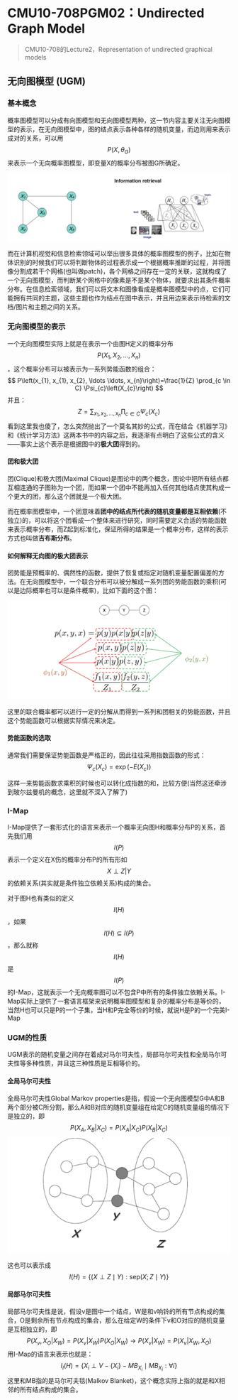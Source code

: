 # CMU10-708PGM02：Undirected Graph Model

> CMU10-708的Lecture2，Representation of undirected graphical models

## 无向图模型 (UGM)

### 基本概念

概率图模型可以分成有向图模型和无向图模型两种，这一节内容主要关注无向图模型的表示，在无向图模型中，图的结点表示各种各样的随机变量，而边则用来表示成对的关系，可以用$$P(X,\theta_G)$$来表示一个无向概率图模型，即变量X的概率分布被图G所确定。

![image-20210908191451762](static/image-20210908191451762.png)

而在计算机视觉和信息检索领域可以举出很多具体的概率图模型的例子，比如在物体识别的时候我们可以将判断物体的过程表示成一个根据概率推断的过程，并将图像分割成若干个网格(也叫做patch)，各个网格之间存在一定的关联，这就构成了一个无向图模型，而判断某个网格中的像素是不是某个物体，就要求出其条件概率分布。在信息检索领域，我们可以将文本和图像看成是概率图模型中的点，它们可能拥有共同的主题，这些主题也作为结点在图中表示，并且用边来表示待检索的文档/图片和主题之间的关系。



### 无向图模型的表示

一个无向图模型实际上就是在表示一个由图H定义的概率分布$$P(X_1,X_2,\dots, X_n)$$，这个概率分布可以被表示为一系列势能函数的组合：
$$
P\left(x_{1}, x_{1}, x_{2}, \ldots \ldots, x_{n}\right)=\frac{1}{Z} \prod_{c \in C} \Psi_{c}\left(X_{c}\right)
$$
并且：
$$
Z=\sum_{x_{1}, x_{2}, \ldots, x_{n}} \prod_{c \in C} \Psi_{c}\left(X_{c}\right)
$$
看到这里我也傻了，怎么突然抛出了一个莫名其妙的公式，而在结合《机器学习》和《统计学习方法》这两本书中的内容之后，我逐渐有点明白了这些公式的含义——事实上这个表示是根据图中的**极大团**得到的。

#### 团和极大团

团(Clique)和极大团(Maximal Clique)是图论中的两个概念，图论中把所有结点都互相连通的子图称为一个团，而如果一个团中不能再加入任何其他结点使其构成一个更大的团，那么这个团就是一个极大团。

而在概率图模型中，一个团意味着**团中的结点所代表的随机变量都是互相依赖**(不独立)的，可以将这个团看成一个整体来进行研究，同时需要定义合适的势能函数来表示概率分布，而Z起到标准化，保证所得的结果是一个概率分布，这样的表示方式也叫做**吉布斯分布**。

#### 如何解释无向图的极大团表示

团势能是预概率的、偶然性的函数，提供了恢复或指定对随机变量配置偏差的方法。在无向图模型中，一个联合分布可以被分解成一系列团的势能函数的乘积(可以是边际概率也可以是条件概率)，比如下面的这个图：

![image-20210908203624193](static/image-20210908203624193.png)

这里的联合概率都可以进行一定的分解从而得到一系列和团相关的势能函数，并且这个势能函数可以根据实际情况来决定。

#### 势能函数的选取

通常我们需要保证势能函数是严格正的，因此往往采用指数函数的形式：
$$
\Psi_{c}\left(X_{c}\right)=\exp(-E(X_c))
$$

这样一来势能函数求乘积的时候也可以转化成指数的和，比较方便(当然这还牵涉到玻尔兹曼机的概念，这里就不深入了解了)

### I-Map

I-Map提供了一套形式化的语言来表示一个概率无向图H和概率分布P的关系，首先我们用$$I(P)$$表示一个定义在X伤的概率分布P的所有形如$$X\perp Z|Y$$的依赖关系(其实就是条件独立依赖关系)构成的集合。

对于图H也有类似的定义$$I(H)$$，如果$$I(H)\subseteq I(P)$$，那么就称$$I(H)$$ 是$$I(P)$$的I-Map，这就表示一个无向概率图可以不包含P中所有的条件独立依赖关系。I-Map实际上提供了一套语言框架来说明概率图模型和复杂的概率分布是等价的，当然H也可以只是P的一个子集，当H和P完全等价的时候，就说H是P的一个完美I-Map

### UGM的性质

UGM表示的随机变量之间存在着成对马尔可夫性，局部马尔可夫性和全局马尔可夫性等多种性质，并且这三种性质是互相等价的。

#### 全局马尔可夫性

全局马尔可夫性Global Markov properties是指，假设一个无向图模型G中A和B两个部分被C所分割，那么A和B对应的随机变量组在给定C的随机变量组的情况下是独立的，即
$$
P(X_A,X_B|X_C)=P(X_A|X_C)P(X_B|X_C)
$$
![image-20210908204253663](static/image-20210908204253663.png)

这也可以表示成
$$
I(H)=\{(X \perp Z \mid Y): \mathrm{sep}(X ; Z \mid Y)\}
$$

#### 局部马尔可夫性

局部马尔可夫性是说，假设v是图中一个结点，W是和v响铃的所有节点构成的集合，O是剩余所有节点构成的集合，那么在给定W的条件下v和O对应的随机变量是互相独立的，即
$$
P(X_v,X_O|X_W)=P(X_v|X_W)P(X_O|X_W)\rightarrow P(X_v|X_W)=P(X_v|X_W,X_O)
$$
用I-Map的语言来表示也就是：
$$
I_{l}(H)=\left\{X_{i} \perp V-\left\{X_{i}\right\}-M B_{X_{i}} \mid M B_{X_{i}}: \forall i\right\}
$$
这里和MB指的是马尔可夫毯(Malkov Blanket)，这个概念实际上指的就是和X相邻的所有结点构成的集合。